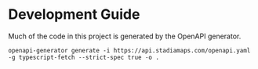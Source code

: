 # Development Guide

Much of the code in this project is generated by the OpenAPI generator.

```shell
openapi-generator generate -i https://api.stadiamaps.com/openapi.yaml -g typescript-fetch --strict-spec true -o .
```
